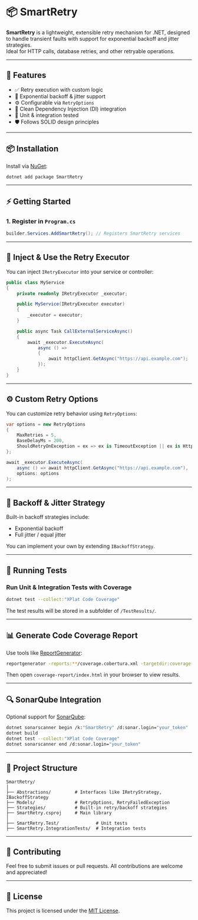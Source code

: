 # 📦 SmartRetry

**SmartRetry** is a lightweight, extensible retry mechanism for .NET, designed to handle transient faults with support for exponential backoff and jitter strategies.  
Ideal for HTTP calls, database retries, and other retryable operations.

---

## 🚀 Features

- ✅ Retry execution with custom logic
- 🔁 Exponential backoff & jitter support
- ⚙️ Configurable via `RetryOptions`
- 💉 Clean Dependency Injection (DI) integration
- 🧪 Unit & integration tested
- 🛡️ Follows SOLID design principles

---

## 📦 Installation

Install via [NuGet](https://www.nuget.org/):

```bash
dotnet add package SmartRetry
```

---

## ⚡ Getting Started

### 1. Register in `Program.cs`

```csharp
builder.Services.AddSmartRetry(); // Registers SmartRetry services
```

---

## 💉 Inject & Use the Retry Executor

You can inject `IRetryExecutor` into your service or controller:

```csharp
public class MyService
{
    private readonly IRetryExecutor _executor;

    public MyService(IRetryExecutor executor)
    {
        _executor = executor;
    }

    public async Task CallExternalServiceAsync()
    {
        await _executor.ExecuteAsync(
            async () =>
            {
                await httpClient.GetAsync("https://api.example.com");
            });
    }
}
```

---

## ⚙️ Custom Retry Options

You can customize retry behavior using `RetryOptions`:

```csharp
var options = new RetryOptions
{
    MaxRetries = 5,
    BaseDelayMs = 200,
    ShouldRetryOnException = ex => ex is TimeoutException || ex is HttpRequestException
};

await _executor.ExecuteAsync(
    async () => await httpClient.GetAsync("https://api.example.com"),
    options: options
);
```

---

## 🔁 Backoff & Jitter Strategy

Built-in backoff strategies include:

- Exponential backoff
- Full jitter / equal jitter

You can implement your own by extending `IBackoffStrategy`.

---

## 🧪 Running Tests

### Run Unit & Integration Tests with Coverage

```bash
dotnet test --collect:"XPlat Code Coverage"
```

The test results will be stored in a subfolder of `/TestResults/`.

---

## 📊 Generate Code Coverage Report

Use tools like [ReportGenerator](https://github.com/danielpalme/ReportGenerator):

```bash
reportgenerator -reports:**/coverage.cobertura.xml -targetdir:coverage-report
```

Then open `coverage-report/index.html` in your browser to view results.

---

## 🔍 SonarQube Integration

Optional support for [SonarQube](https://www.sonarqube.org/):

```bash
dotnet sonarscanner begin /k:"SmartRetry" /d:sonar.login="your_token"
dotnet build
dotnet test --collect:"XPlat Code Coverage"
dotnet sonarscanner end /d:sonar.login="your_token"
```

---

## 📁 Project Structure

```
SmartRetry/
│
├── Abstractions/         # Interfaces like IRetryStrategy, IBackoffStrategy
├── Models/               # RetryOptions, RetryFailedException
├── Strategies/           # Built-in retry/backoff strategies
├── SmartRetry.csproj     # Main library
│
├── SmartRetry.Test/              # Unit tests
├── SmartRetry.IntegrationTests/  # Integration tests
```

---

## 🤝 Contributing

Feel free to submit issues or pull requests. All contributions are welcome and appreciated!

---

## 📄 License

This project is licensed under the [MIT License](LICENSE).